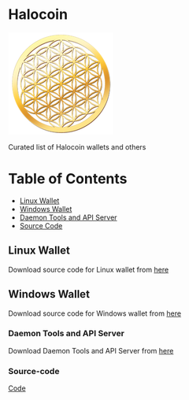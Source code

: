 # Halocoin

![Halocoin!](docs/images/haloservices.png "Halocoin")

Curated list of Halocoin wallets and others

# Table of Contents

- [Linux Wallet](#linux-wallet)
- [Windows Wallet](#windows-wallet)
- [Daemon Tools and API Server](#daemon-tools-and-api-server)
- [Source Code](#source-code)

## Linux Wallet

Download source code for Linux wallet from <a href="docs/linux-wallet/halocoin-qt-linux.tar.gz" download> here </a>

## Windows Wallet

Download source code for Windows wallet from <a href="docs/windows-wallet/halocoin-qt-windows.zip" download> here </a>

### Daemon Tools and API Server

Download Daemon Tools and API Server from <a href="docs/daemon-tools-and-api-server/daemon-tools-and-api-server.tar.gz" download> here </a>

### Source-code

<a href="https://github.com/haloservices/haloservices-source">Code</a>